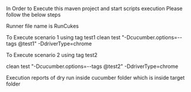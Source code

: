 In Order to Execute this maven project and start scripts execution Please follow the below steps

Runner file name is RunCukes

To Execute scenario 1 using tag test1
clean test "-Dcucumber.options=--tags @test1" -DdriverType=chrome

To Execute scenario 2 using tag test2

clean test "-Dcucumber.options=--tags @test2" -DdriverType=chrome

Execution reports of dry run inside cucumber folder which is inside target folder



